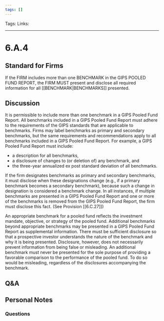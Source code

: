 ```yaml
---
tags: []
---
```

Tags:
Links: 
___
# 6.A.4
## Standard for Firms
If the FIRM includes more than one BENCHMARK in the GIPS POOLED FUND REPORT, the FIRM MUST present and disclose all required information for all [[BENCHMARK|BENCHMARKS]] presented.
## Discussion
It is permissible to include more than one benchmark in a GIPS Pooled Fund Report. All benchmarks included in a GIPS Pooled Fund Report must adhere to the requirements of the GIPS standards that are applicable to benchmarks. Firms may label benchmarks as primary and secondary benchmarks, but the same requirements and recommendations apply to all benchmarks included in a GIPS Pooled Fund Report. For example, a GIPS Pooled Fund Report must include:
- a description for all benchmarks,
- a disclosure of changes to (or deletion of) any benchmark, and
- the three-year annualized ex post standard deviation of all benchmarks.

If the firm designates benchmarks as primary and secondary benchmarks, it must disclose when these designations change (e.g., if a primary benchmark becomes a secondary benchmark), because such a change in designation is considered a benchmark change. In all instances, if multiple benchmarks are presented in a GIPS Pooled Fund Report and one or more of the benchmarks is removed from the GIPS Pooled Fund Report, the firm must disclose this fact. (See Provision [[6.C.27]])

An appropriate benchmark for a pooled fund reflects the investment mandate, objective, or strategy of the pooled fund. Additional benchmarks beyond appropriate benchmarks may be presented in a GIPS Pooled Fund Report as supplemental information. There must be sufficient disclosure so that a prospective investor understands the nature of the benchmark and why it is being presented. Disclosure, however, does not necessarily prevent information from being false or misleading. An additional benchmark must never be presented for the sole purpose of providing a favorable comparison to the performance of the pooled fund. To do so would be misleading, regardless of the disclosures accompanying the benchmark.
## Q&A

## Personal Notes

### Questions